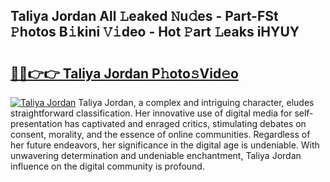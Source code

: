 ## Taliya Jordan All 𝙻eaked 𝙽u𝚍es - Part-FSt 𝙿hotos B𝚒kini 𝚅𝚒deo - Hot 𝙿art 𝙻eaks iHYUY

# <h2><a href="http://ld6eota.urlbe.top/?page=Taliya+Jordan">🔗🔗👉👉 Taliya Jordan P𝚑oto𝚜Vid𝚎o</a></h2>

[![Taliya Jordan](https://i.imgur.com/eBuTRDB.gif)](http://ld6eota.urlbe.top/?page=Taliya+Jordan)
Taliya Jordan, a complex and intriguing character, eludes straightforward classification. Her innovative use of digital media for self-presentation has captivated and enraged critics, stimulating debates on consent, morality, and the essence of online communities. Regardless of her future endeavors, her significance in the digital age is undeniable. With unwavering determination and undeniable enchantment, Taliya Jordan influence on the digital community is profound.
